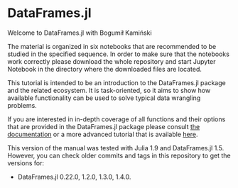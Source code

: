 # DataFrames.jl

Welcome to DataFrames.jl with Bogumił Kamiński

The material is organized in six notebooks that are recommended to be studied in
the specified sequence. In order to make sure that the notebooks work correctly
please download the whole repository and start Jupyter Notebook in the
directory where the downloaded files are located.

This tutorial is intended to be an introduction to the DataFrames.jl package and
the related ecosystem. It is task-oriented, so it aims to show how available
functionality can be used to solve typical data wrangling problems.

If you are interested in in-depth coverage of all functions and their options
that are provided in the DataFrames.jl package please consult
[the documentation](https://juliadata.github.io/DataFrames.jl/stable/) or a more
advanced tutorial that is available
[here](https://github.com/bkamins/Julia-DataFrames-Tutorial).

This version of the manual was tested with Julia 1.9 and DataFrames.jl 1.5.
However, you can check older commits and tags in this repository to get the
versions for:
* DataFrames.jl 0.22.0, 1.2.0, 1.3.0, 1.4.0.
